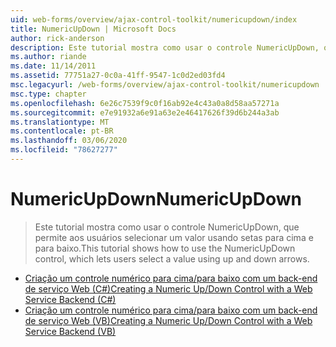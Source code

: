 ```yaml
---
uid: web-forms/overview/ajax-control-toolkit/numericupdown/index
title: NumericUpDown | Microsoft Docs
author: rick-anderson
description: Este tutorial mostra como usar o controle NumericUpDown, que permite aos usuários selecionar um valor usando setas para cima e para baixo.
ms.author: riande
ms.date: 11/14/2011
ms.assetid: 77751a27-0c0a-41ff-9547-1c0d2ed03fd4
msc.legacyurl: /web-forms/overview/ajax-control-toolkit/numericupdown
msc.type: chapter
ms.openlocfilehash: 6e26c7539f9c0f16ab92e4c43a0a8d58aa57271a
ms.sourcegitcommit: e7e91932a6e91a63e2e46417626f39d6b244a3ab
ms.translationtype: MT
ms.contentlocale: pt-BR
ms.lasthandoff: 03/06/2020
ms.locfileid: "78627277"
---
```

# <a name="numericupdown"></a><span data-ttu-id="114ee-103">NumericUpDown</span><span class="sxs-lookup"><span data-stu-id="114ee-103">NumericUpDown</span></span>

> <span data-ttu-id="114ee-104">Este tutorial mostra como usar o controle NumericUpDown, que permite aos usuários selecionar um valor usando setas para cima e para baixo.</span><span class="sxs-lookup"><span data-stu-id="114ee-104">This tutorial shows how to use the NumericUpDown control, which lets users select a value using up and down arrows.</span></span>

- [<span data-ttu-id="114ee-105">Criação um controle numérico para cima/para baixo com um back-end de serviço Web (C#)</span><span class="sxs-lookup"><span data-stu-id="114ee-105">Creating a Numeric Up/Down Control with a Web Service Backend (C#)</span></span>](creating-a-numeric-up-down-control-with-a-web-service-backend-cs.md)
- [<span data-ttu-id="114ee-106">Criação um controle numérico para cima/para baixo com um back-end de serviço Web (VB)</span><span class="sxs-lookup"><span data-stu-id="114ee-106">Creating a Numeric Up/Down Control with a Web Service Backend (VB)</span></span>](creating-a-numeric-up-down-control-with-a-web-service-backend-vb.md)
